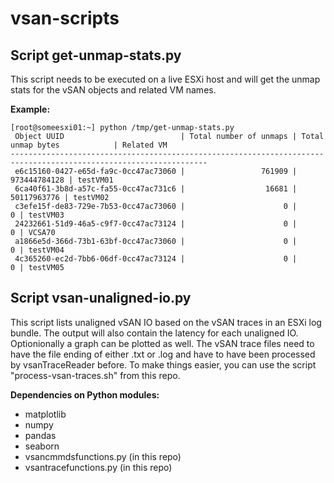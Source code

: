 # vsan-scripts

## Script get-unmap-stats.py
This script needs to be executed on a live ESXi host and will get the unmap stats for the vSAN objects and related VM names.

**Example:**
```
[root@someesxi01:~] python /tmp/get-unmap-stats.py
 Object UUID                          | Total number of unmaps | Total unmap bytes            | Related VM
------------------------------------------------------------------------------------------------------------------
 e6c15160-0427-e65d-fa9c-0cc47ac73060 |                 761909 |                 973444784128 | testVM01
 6ca40f61-3b8d-a57c-fa55-0cc47ac731c6 |                  16681 |                  50117963776 | testVM02
 c3efe15f-de83-729e-7b53-0cc47ac73060 |                      0 |                            0 | testVM03
 24232661-51d9-46a5-c9f7-0cc47ac73124 |                      0 |                            0 | VCSA70
 a1866e5d-366d-73b1-63bf-0cc47ac73060 |                      0 |                            0 | testVM04
 4c365260-ec2d-7bb6-06df-0cc47ac73124 |                      0 |                            0 | testVM05
 ```

## Script vsan-unaligned-io.py
This script lists unaligned vSAN IO based on the vSAN traces in an ESXi log bundle. The output will also contain the latency for each unaligned IO.
Optionionally a graph can be plotted as well.
The vSAN trace files need to have the file ending of either .txt or .log and have to have been processed by vsanTraceReader before. To make things easier, you can use the script "process-vsan-traces.sh" from this repo.

**Dependencies on Python modules:**
- matplotlib
- numpy
- pandas
- seaborn
- vsancmmdsfunctions.py (in this repo)
- vsantracefunctions.py (in this repo)
